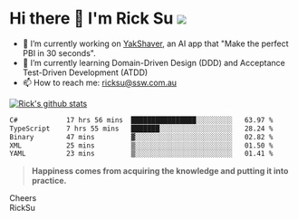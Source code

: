 # Hi there 👋 I'm Rick Su ![](https://komarev.com/ghpvc/?username=ricksu978)
<!--
**ricksu978/ricksu978** is a ✨ _special_ ✨ repository because its `README.md` (this file) appears on your GitHub profile.

Here are some ideas to get you started:
-->
- 🔭 I’m currently working on [YakShaver](https://yakshaver.ai/), an AI app that "Make the perfect PBI in 30 seconds".
- 🌱 I’m currently learning Domain-Driven Design (DDD) and Acceptance Test-Driven Development (ATDD)
- 📫 How to reach me: ricksu@ssw.com.au
<!--
- 👯 I’m looking to collaborate on ...
- 🤔 I’m looking for help with ...
- 💬 Ask me about ...
-->
<!--
- 😄 Pronouns: ...
- ⚡ Fun fact: ...
-->
[![Rick's github stats](https://github-readme-stats.vercel.app/api?username=ricksu978&theme=dark)](https://github.com/ricksu978/ricksu978)

<!--START_SECTION:waka-->

```txt
C#            17 hrs 56 mins  ████████████████░░░░░░░░░   63.97 %
TypeScript    7 hrs 55 mins   ███████░░░░░░░░░░░░░░░░░░   28.24 %
Binary        47 mins         ▓░░░░░░░░░░░░░░░░░░░░░░░░   02.82 %
XML           25 mins         ▒░░░░░░░░░░░░░░░░░░░░░░░░   01.50 %
YAML          23 mins         ▒░░░░░░░░░░░░░░░░░░░░░░░░   01.41 %
```

<!--END_SECTION:waka-->

> **Happiness comes from acquiring the knowledge and putting it into practice.**

Cheers  
RickSu 
